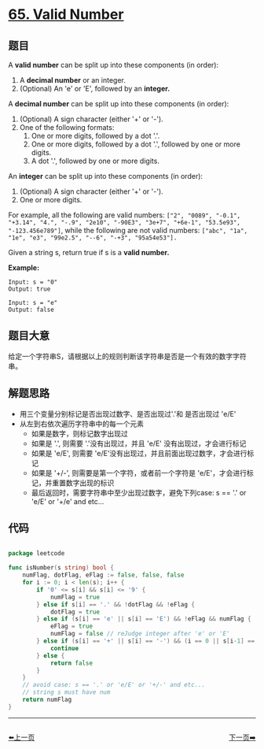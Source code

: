 # [65. Valid Number](https://leetcode.com/problems/valid-number/)


## 题目

A **valid number** can be split up into these components (in order):

   1. A **decimal number** or an integer. 
   2. (Optional) An 'e' or 'E', followed by an **integer.**
   
A **decimal number** can be split up into these components (in order):

   1. (Optional) A sign character (either '+' or '-').
   2. One of the following formats:
        1. One or more digits, followed by a dot '.'.
        2. One or more digits, followed by a dot '.', followed by one or more digits.
        3. A dot '.', followed by one or more digits.
        
An **integer** can be split up into these components (in order):

   1. (Optional) A sign character (either '+' or '-').
   2. One or more digits.
   
For example, all the following are valid numbers: `["2", "0089", "-0.1", "+3.14", "4.", "-.9", "2e10", "-90E3", "3e+7", "+6e-1", "53.5e93", "-123.456e789"]`, while the following are not valid numbers: `["abc", "1a", "1e", "e3", "99e2.5", "--6", "-+3", "95a54e53"].`

Given a string s, return true if s is a **valid number.**

**Example:**

    Input: s = "0"
    Output: true
    
    Input: s = "e"
    Output: false

## 题目大意

给定一个字符串S，请根据以上的规则判断该字符串是否是一个有效的数字字符串。


## 解题思路

- 用三个变量分别标记是否出现过数字、是否出现过'.'和 是否出现过 'e/E'
- 从左到右依次遍历字符串中的每一个元素
    - 如果是数字，则标记数字出现过
    - 如果是 '.', 则需要 '.'没有出现过，并且 'e/E' 没有出现过，才会进行标记
    - 如果是 'e/E', 则需要 'e/E'没有出现过，并且前面出现过数字，才会进行标记
    - 如果是 '+/-', 则需要是第一个字符，或者前一个字符是 'e/E'，才会进行标记，并重置数字出现的标识
    - 最后返回时，需要字符串中至少出现过数字，避免下列case: s == '.' or 'e/E' or '+/e' and etc...

## 代码

```go

package leetcode

func isNumber(s string) bool {
	numFlag, dotFlag, eFlag := false, false, false
	for i := 0; i < len(s); i++ {
		if '0' <= s[i] && s[i] <= '9' {
			numFlag = true
		} else if s[i] == '.' && !dotFlag && !eFlag {
			dotFlag = true
		} else if (s[i] == 'e' || s[i] == 'E') && !eFlag && numFlag {
			eFlag = true
			numFlag = false // reJudge integer after 'e' or 'E'
		} else if (s[i] == '+' || s[i] == '-') && (i == 0 || s[i-1] == 'e' || s[i-1] == 'E') {
			continue
		} else {
			return false
		}
	}
	// avoid case: s == '.' or 'e/E' or '+/-' and etc...
	// string s must have num
	return numFlag
}

```


----------------------------------------------
<div style="display: flex;justify-content: space-between;align-items: center;">
<p><a href="https://books.halfrost.com/leetcode/ChapterFour/0001~0099/0064.Minimum-Path-Sum/">⬅️上一页</a></p>
<p><a href="https://books.halfrost.com/leetcode/ChapterFour/0001~0099/0066.Plus-One/">下一页➡️</a></p>
</div>
